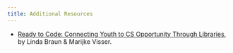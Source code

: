 ```yaml
---
title: Additional Resources
---
```


* [Ready to Code: Connecting Youth to CS Opportunity Through Libraries](http://www.ala.org/advocacy/sites/ala.org.advocacy/files/content/pp/Ready_To_Code_Report_FINAL.pdf), by Linda Braun & Marijke Visser.